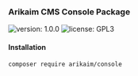 ### Arikaim CMS Console Package
![version: 1.0.0](https://img.shields.io/github/release/arikaim/console.svg)
![license: GPL3](https://img.shields.io/badge/License-GPLv3-blue.svg)
     

     
#### Installation

```sh
composer require arikaim/console
```
